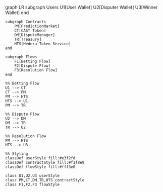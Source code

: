 graph LR
    subgraph Users
        U1[User Wallet]
        U2[Disputer Wallet]
        U3[Winner Wallet]
    end
    
    subgraph Contracts
        PM[PredictionMarket]
        CT[CAST Token]
        DM[DisputeManager]
        TR[Treasury]
        HTS[Hedera Token Service]
    end
    
    subgraph Flows
        F1[Betting Flow]
        F2[Dispute Flow]
        F3[Resolution Flow]
    end
    
    %% Betting Flow
    U1 --> CT
    CT --> PM
    PM --> HTS
    HTS --> U1
    PM --> TR
    
    %% Dispute Flow
    U2 --> DM
    DM --> TR
    TR --> U2
    
    %% Resolution Flow
    PM --> HTS
    HTS --> U3
    
    %% Styling
    classDef userStyle fill:#e3f2fd
    classDef contractStyle fill:#f1f8e9
    classDef flowStyle fill:#fff3e0
    
    class U1,U2,U3 userStyle
    class PM,CT,DM,TR,HTS contractStyle
    class F1,F2,F3 flowStyle